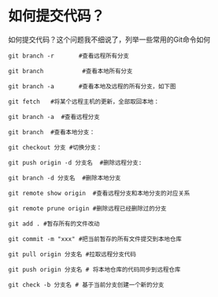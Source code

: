 # 如何提交代码？

如何提交代码？这个问题我不细说了，列举一些常用的Git命令如何

    git branch -r       #查看远程所有分支
     
    git branch           #查看本地所有分支
     
    git branch -a       #查看本地及远程的所有分支，如下图
     
    git fetch   #将某个远程主机的更新，全部取回本地：
     
    git branch -a  #查看远程分支
     
    git branch  #查看本地分支：
     
    git checkout 分支 #切换分支：
     
    git push origin -d 分支名  #删除远程分支: 
     
    git branch -d 分支名  #删除本地分支
     
    git remote show origin  #查看远程分支和本地分支的对应关系
     
    git remote prune origin #删除远程已经删除过的分支
    
    git add . #暂存所有的文件改动
    
    git commit -m "xxx" #把当前暂存的所有文件提交到本地仓库
    
    git pull origin 分支名 #拉取远程分支代码
    
    git push origin 分支名 # 将本地仓库的代码同步到远程仓库
    
    git check -b 分支名 # 基于当前分支创建一个新的分支
